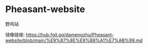 # Pheasant-website
野鸡站

镜像链接:
https://hub.fgit.gq/damengzhu/Pheasant-website/blob/main/%E9%87%8E%E9%B8%A1%E7%AB%99.md
